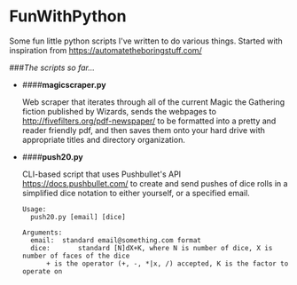 # FunWithPython
Some fun little python scripts I've written to do various things. Started with inspiration from https://automatetheboringstuff.com/

###*The scripts so far...*

+ ####**magicscraper.py**  

  Web scraper that iterates through all of the current Magic the Gathering fiction published by Wizards, sends the webpages to http://fivefilters.org/pdf-newspaper/ to be formatted into a pretty and reader friendly pdf, and then saves them onto your hard drive with appropriate titles and directory organization.

+ ####**push20.py**

  CLI-based script that uses Pushbullet's API https://docs.pushbullet.com/ to create and send
  pushes of dice rolls in a simplified dice notation to either yourself, or a specified email.
  ```
  Usage:
    push20.py [email] [dice]

  Arguments:
    email:	standard email@something.com format
    dice:		standard [N]dX+K, where N is number of dice, X is number of faces of the dice
  		+ is the operator (+, -, *|x, /) accepted, K is the factor to operate on 
  
  ```
